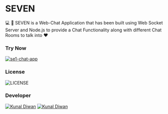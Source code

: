 # SEVEN
💻 👥 SEVEN is a Web-Chat Application that has been built using Web Socket Server and Node.js to provide a Chat Functionality along with different Chat Rooms to talk into ❤️

### Try Now 

[![se1-chat-app](https://img.shields.io/badge/Try-Now-red?style=for-the-badge&logo=heroku)](https://sev1-chat-app.herokuapp.com/) 


### License 
<p align="left">
    <img src="https://img.shields.io/github/license/Kunal-Diwan/SEVEN?style=for-the-badge&logo=appveyor" alt="LICENSE">
</p>

### Developer 

[![Kunal Diwan](https://img.shields.io/badge/Kunal-Diwan-yellow?style=for-the-badge&logo=github)](https://github.com/Kunal-Diwan) 
[![Kunal Diwan](https://img.shields.io/badge/Kunal-Diwan-green?style=for-the-badge&logo=telegram)](https://t.me/KunalDiwan)
